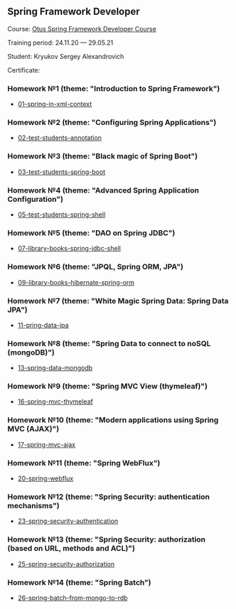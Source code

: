 ## Spring Framework Developer

Course: [Otus Spring Framework Developer Course](https://otus.ru/lessons/javaspring/)

Training period: 24.11.20 — 29.05.21

Student: Kryukov Sergey Alexandrovich

Certificate:

### Homework №1 (theme: "Introduction to Spring Framework")
* [01-spring-in-xml-context](01-spring-in-xml-context)

### Homework №2 (theme: "Configuring Spring Applications")
* [02-test-students-annotation](02-test-students-annotation)

### Homework №3 (theme: "Black magic of Spring Boot")
* [03-test-students-spring-boot](03-test-students-spring-boot)

### Homework №4 (theme: "Advanced Spring Application Configuration")
* [05-test-students-spring-shell](05-test-students-spring-shell)

### Homework №5 (theme: "DAO on Spring JDBC")
* [07-library-books-spring-jdbc-shell](07-library-books-spring-jdbc-shell)

### Homework №6 (theme: "JPQL, Spring ORM, JPA")
* [09-library-books-hibernate-spring-orm](09-library-books-hibernate-spring-orm)

### Homework №7 (theme: "White Magic Spring Data: Spring Data JPA")
* [11-pring-data-jpa](11-spring-data-jpa)

### Homework №8 (theme: "Spring Data to connect to noSQL (mongoDB)")
* [13-spring-data-mongodb](13-spring-data-mongodb)

### Homework №9 (theme: "Spring MVC View (thymeleaf)")
* [16-spring-mvc-thymeleaf](16-spring-mvc-thymeleaf)

### Homework №10 (theme: "Modern applications using Spring MVC (AJAX)")
* [17-spring-mvc-ajax](17-spring-mvc-ajax)

### Homework №11 (theme: "Spring WebFlux")
* [20-spring-webflux](20-spring-webflux)

### Homework №12 (theme: "Spring Security: authentication mechanisms")
* [23-spring-security-authentication](23-spring-security-authentication)

### Homework №13 (theme: "Spring Security: authorization (based on URL, methods and ACL)")
* [25-spring-security-authorization](25-spring-security-authorization)

### Homework №14 (theme: "Spring Batch")
* [26-spring-batch-from-mongo-to-rdb](26-spring-batch-from-mongo-to-rdb)
